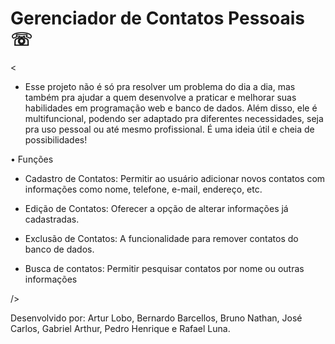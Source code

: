 # Gerenciador de Contatos Pessoais ☏
<

- Esse projeto não é só pra resolver um problema do dia a dia, mas também pra ajudar a quem desenvolve a praticar e melhorar suas habilidades em programação web e banco de dados. Além disso, ele é multifuncional, podendo ser adaptado pra diferentes necessidades, seja pra uso pessoal ou até mesmo profissional. É uma ideia útil e cheia de possibilidades!

• Funções

- Cadastro de Contatos:
Permitir ao usuário adicionar novos contatos com informações como nome, telefone, e-mail, endereço, etc.

- Edição de Contatos:
Oferecer a opção de alterar informações já cadastradas.

- Exclusão de Contatos:
A funcionalidade para remover contatos do banco de dados.

- Busca de contatos:
Permitir pesquisar contatos por nome ou outras informações

/>

Desenvolvido por:
Artur Lobo,
Bernardo Barcellos,
Bruno Nathan,
José Carlos,
Gabriel Arthur,
Pedro Henrique e
Rafael Luna.
